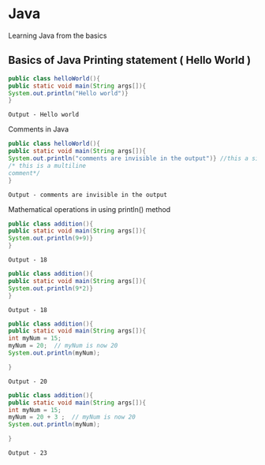 # Java

Learning Java from the basics

## Basics of Java Printing statement ( Hello World )

```JAVA
public class helloWorld(){
public static void main(String args[]){
System.out.println("Hello world")}
}
```

```
Output - Hello world
```

Comments in Java

```JAVA
public class helloWorld(){
public static void main(String args[]){
System.out.println("comments are invisible in the output")} //this a single l ine comment
/* this is a multiline
comment*/
}
```

```
Output - comments are invisible in the output
```

Mathematical operations in using println() method

```JAVA
public class addition(){
public static void main(String args[]){
System.out.println(9+9)}
}
```

```
Output - 18
```

```JAVA
public class addition(){
public static void main(String args[]){
System.out.println(9*2)}
}
```

```
Output - 18
```

```JAVA
public class addition(){
public static void main(String args[]){
int myNum = 15;
myNum = 20;  // myNum is now 20
System.out.println(myNum);

}
```

```
Output - 20
```
```JAVA
public class addition(){
public static void main(String args[]){
int myNum = 15;
myNum = 20 + 3 ;  // myNum is now 20
System.out.println(myNum);

}
```

```
Output - 23
```

